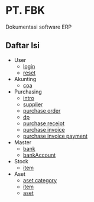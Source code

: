 # PT. FBK 

Dokumentasi software ERP 

## Daftar Isi 
- User
  - [login](./users/login.md)
  - [reset](./users//reset.md)
- Akunting
  - [coa](/accounting/coa.md)
- Purchasing
  - [intro](/purchasing/intro.md)
  - [supplier](/purchasing/supplier.md)
  - [purchase order](/purchasing/po.md)
  - [dp](/purchasing/dp.md)
  - [purchase receipt](/purchasing/do.md)
  - [purchase invoice](/purchasing/invoice.md)
  - [purchase invoice payment](/purchasing/payment.md)
- Master
  - [bank](/master/bank.md)
  - [bankAccount](/master/bankaccount.md)
- Stock
  - [item](/stock/item.md)
- Aset
  - [aset category](/aset/asetCategory.md)
  - [item](/aset/item.md)
  - [aset](/aset/aset.md)


